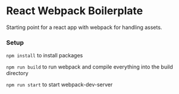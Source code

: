 # React Webpack Boilerplate

Starting point for a react app with webpack for handling assets.

### Setup
`npm install` to install packages

`npm run build` to run webpack and compile everything into the build directory

`npm run start` to start webpack-dev-server
